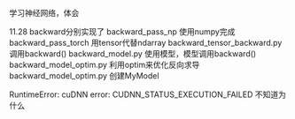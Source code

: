 学习神经网络，体会

11.28
backward分别实现了
backward_pass_np 使用numpy完成
backward_pass_torch 用tensor代替ndarray
backward_tensor_backward.py 调用backward()
backward_model.py 使用模型，模型调用backward()
backward_model_optim.py 利用optim来优化反向求导
backward_model_optim.py 创建MyModel


RuntimeError: cuDNN error: CUDNN_STATUS_EXECUTION_FAILED 不知道为什么